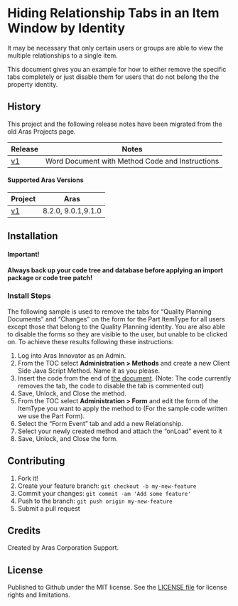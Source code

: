 # Hiding Relationship Tabs in an Item Window by Identity

It may be necessary that only certain users or groups are able to view the multiple relationships to a single item.

This document gives you an example for how to either remove the specific tabs completely or just disable them for users that do not belong the the property identity.

## History

This project and the following release notes have been migrated from the old Aras Projects page.

Release | Notes
--------|--------
[v1](https://github.com/ArasLabs/hide-tabs-by-identity/releases/tag/v1) | Word Document with Method Code and Instructions

#### Supported Aras Versions

Project | Aras
--------|------
[v1](https://github.com/ArasLabs/hide-tabs-by-identity/releases/tag/v1) | 8.2.0, 9.0.1,9.1.0

## Installation

#### Important!
**Always back up your code tree and database before applying an import package or code tree patch!**

### Install Steps

The following sample is used to remove the tabs for “Quality Planning Documents” and “Changes” on the form for the Part ItemType for all users except those that belong to the Quality Planning identity.   You are also able to disable the forms so they are visible to the user, but unable to be clicked on.  To achieve these results following these instructions:

1. Log into Aras Innovator as an Admin.
2. From the TOC select **Administration > Methods** and create a new Client Side Java Script Method. Name it as you please.
3. Insert the code from the end of [the document](./Documentation/Aras%20Innovator-%20How%20to%20Remove%20or%20Disable%20Rel%20Grid%20Tabs.doc). (Note: The code currently removes the tab, the code to disable the tab is commented out)
4. Save, Unlock, and Close the method.
5. From the TOC select **Administration > Form** and edit the form of the ItemType you want to apply the method to (For the sample code written we use the Part Form).
6. Select the “Form Event” tab and add a new Relationship.
7. Select your newly created method and attach the “onLoad” event to it
8. Save, Unlock, and Close the form.

## Contributing

1. Fork it!
2. Create your feature branch: `git checkout -b my-new-feature`
3. Commit your changes: `git commit -am 'Add some feature'`
4. Push to the branch: `git push origin my-new-feature`
5. Submit a pull request

## Credits

Created by Aras Corporation Support.

## License

Published to Github under the MIT license. See the [LICENSE file](./LICENSE.md) for license rights and limitations.
